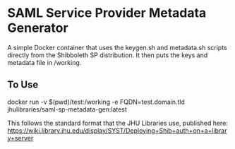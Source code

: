 # SAML Service Provider Metadata Generator

A simple Docker container that uses the keygen.sh and metadata.sh scripts directly from the Shibboleth SP distribution. It then puts the keys and metadata file in /working.

## To Use
docker run -v $(pwd)/test:/working -e FQDN=test.domain.tld jhulibraries/saml-sp-metadata-gen:latest 

This follows the standard format that the JHU Libraries use, published here: https://wiki.library.jhu.edu/display/SYST/Deploying+Shib+auth+on+a+library+server